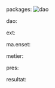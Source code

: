 
packages:
![dao](https://user-images.githubusercontent.com/107000262/231317856-02ba2758-eb1c-4c54-ae6e-da8970d8830b.png)


dao:

ext:

ma.enset:

metier:

pres:


resultat:






